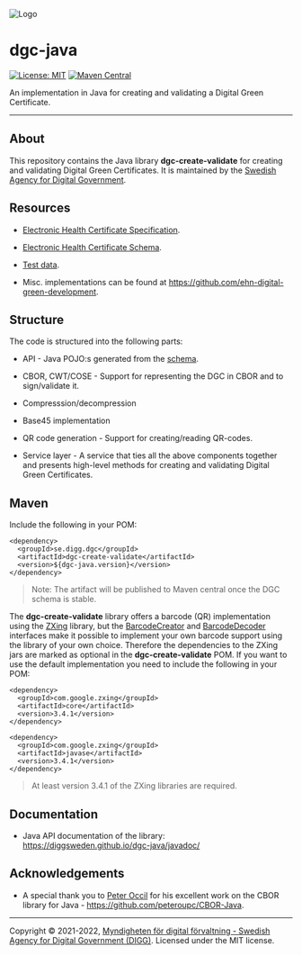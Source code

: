 ![Logo](https://docs.swedenconnect.se/technical-framework/latest/img/digg_centered.png)

# dgc-java

[![License: MIT](https://img.shields.io/badge/License-MIT-yellow.svg)](https://opensource.org/licenses/MIT) [![Maven Central](https://maven-badges.herokuapp.com/maven-central/se.digg.dgc/dgc-create-validate/badge.svg)](https://maven-badges.herokuapp.com/maven-central/se.digg.dgc/dgc-create-validate) 

An implementation in Java for creating and validating a Digital Green Certificate.

---

## About

This repository contains the Java library **dgc-create-validate** for creating and validating Digital Green Certificates. It is maintained by the [Swedish Agency for Digital Government](https://www.digg.se/en).

## Resources

- [Electronic Health Certificate Specification](https://github.com/ehn-digital-green-development/hcert-spec).

- [Electronic Health Certificate Schema](https://github.com/ehn-digital-green-development/hcert-schema).

- [Test data](https://github.com/ehn-digital-green-development/hcert-testdata).

- Misc. implementations can be found at <https://github.com/ehn-digital-green-development>.

## Structure

The code is structured into the following parts:

- API - Java POJO:s generated from the [schema](https://github.com/ehn-digital-green-development/hcert-schema).

- CBOR, CWT/COSE - Support for representing the DGC in CBOR and to sign/validate it.

- Compresssion/decompression

- Base45 implementation

- QR code generation - Support for creating/reading QR-codes.

- Service layer - A service that ties all the above components together and presents high-level methods for creating and validating Digital Green Certificates.

## Maven

Include the following in your POM:

```
<dependency>
  <groupId>se.digg.dgc</groupId>
  <artifactId>dgc-create-validate</artifactId>
  <version>${dgc-java.version}</version>
</dependency>
```

> Note: The artifact will be published to Maven central once the DGC schema is stable.

The **dgc-create-validate** library offers a barcode (QR) implementation using the [ZXing](https://github.com/zxing/zxing) library, but the [BarcodeCreator](https://github.com/DIGGSweden/dgc-java/blob/main/src/main/java/se/digg/dgc/encoding/BarcodeCreator.java) and [BarcodeDecoder](https://github.com/DIGGSweden/dgc-java/blob/main/src/main/java/se/digg/dgc/encoding/BarcodeDecoder.java) interfaces make it possible to implement your own barcode support using the library of your own choice. Therefore the dependencies to the ZXing jars are marked as optional in the **dgc-create-validate** POM. If you want to use the default implementation you need to include the following in your POM:

```
<dependency>
  <groupId>com.google.zxing</groupId>
  <artifactId>core</artifactId>
  <version>3.4.1</version>
</dependency>
    
<dependency>
  <groupId>com.google.zxing</groupId>
  <artifactId>javase</artifactId>
  <version>3.4.1</version>
</dependency>
```

> At least version 3.4.1 of the ZXing libraries are required.

## Documentation

- Java API documentation of the library: https://diggsweden.github.io/dgc-java/javadoc/

## Acknowledgements

* A special thank you to [Peter Occil](https://github.com/peteroupc) for his excellent work on the CBOR library for Java - https://github.com/peteroupc/CBOR-Java.

-----

Copyright &copy; 2021-2022, [Myndigheten för digital förvaltning - Swedish Agency for Digital Government (DIGG)](http://www.digg.se). Licensed under the MIT license.


